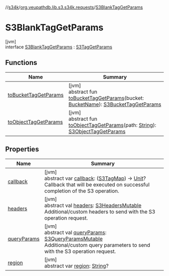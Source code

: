 //[s34k](../../../index.md)/[org.veupathdb.lib.s3.s34k.requests](../index.md)/[S3BlankTagGetParams](index.md)

# S3BlankTagGetParams

[jvm]\
interface [S3BlankTagGetParams](index.md) : [S3TagGetParams](../-s3-tag-get-params/index.md)

## Functions

| Name | Summary |
|---|---|
| [toBucketTagGetParams](to-bucket-tag-get-params.md) | [jvm]<br>abstract fun [toBucketTagGetParams](to-bucket-tag-get-params.md)(bucket: [BucketName](../../org.veupathdb.lib.s3.s34k.fields/-bucket-name/index.md)): [S3BucketTagGetParams](../../org.veupathdb.lib.s3.s34k.requests.bucket/-s3-bucket-tag-get-params/index.md) |
| [toObjectTagGetParams](to-object-tag-get-params.md) | [jvm]<br>abstract fun [toObjectTagGetParams](to-object-tag-get-params.md)(path: [String](https://kotlinlang.org/api/latest/jvm/stdlib/kotlin/-string/index.html)): [S3ObjectTagGetParams](../../org.veupathdb.lib.s3.s34k.requests.object/-s3-object-tag-get-params/index.md) |

## Properties

| Name | Summary |
|---|---|
| [callback](../-s3-tag-get-params/callback.md) | [jvm]<br>abstract var [callback](../-s3-tag-get-params/callback.md): ([S3TagMap](../../org.veupathdb.lib.s3.s34k.fields.tags/-s3-tag-map/index.md)) -&gt; [Unit](https://kotlinlang.org/api/latest/jvm/stdlib/kotlin/-unit/index.html)?<br>Callback that will be executed on successful completion of the S3 operation. |
| [headers](../-s3-request-params/headers.md) | [jvm]<br>abstract val [headers](../-s3-request-params/headers.md): [S3HeadersMutable](../../org.veupathdb.lib.s3.s34k.fields.headers/-s3-headers-mutable/index.md)<br>Additional/custom headers to send with the S3 operation request. |
| [queryParams](../-s3-request-params/query-params.md) | [jvm]<br>abstract val [queryParams](../-s3-request-params/query-params.md): [S3QueryParamsMutable](../../org.veupathdb.lib.s3.s34k.fields.query_params/-s3-query-params-mutable/index.md)<br>Additional/custom query parameters to send with the S3 operation request. |
| [region](../-s3-region-request-params/region.md) | [jvm]<br>abstract var [region](../-s3-region-request-params/region.md): [String](https://kotlinlang.org/api/latest/jvm/stdlib/kotlin/-string/index.html)? |
